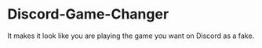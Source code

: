 # Discord-Game-Changer
It makes it look like you are playing the game you want on Discord as a fake.
